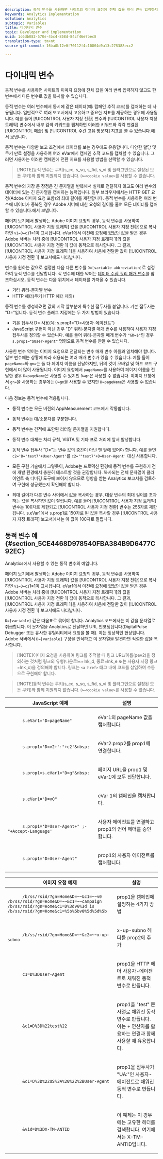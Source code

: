 ```yaml
---
description: 동적 변수를 사용하면 사이트의 이미지 요청에 전체 값을 여러 번씩 입력하지 않고도 한 변수에서 다른 변수로 값을 복사할 수 있습니다.
keywords: Analytics Implementation
solution: Analytics
subtopic: Variables
title: 다이내믹 변수
topic: Developer and implementation
uuid: 1c6db083-570e-4bc4-858d-84cf46e7bec8
translation-type: tm+mt
source-git-commit: 16ba0b12e0f70112f4c10804d0a13c278388ecc2

---
```



# 다이내믹 변수

동적 변수를 사용하면 사이트의 이미지 요청에 전체 값을 여러 번씩 입력하지 않고도 한 변수에서 다른 변수로 값을 복사할 수 있습니다.

동적 변수는 여러 변수에서 동시에 같은 데이터(예: 캠페인 추적 코드)를 캡처하는 데 사용됩니다. 일반적으로 여러 보고서에서 고유하고 중요한 지표를 제공하는 경우에 사용됩니다. 예를 들어 [!UICONTROL 사용자 지정 전환] 변수와 [!UICONTROL 사용자 지정 트래픽] 변수에서 내부 검색 키워드를 캡처하면 이러한 키워드와 각각 연결된 [!UICONTROL 매출] 및 [!UICONTROL 주간 고유 방문자] 지표를 볼 수 있습니다.에서 보냅니다.

동적 변수는 다양한 보고 조건에서 데이터를 보는 경우에도 유용합니다. 다양한 할당 및 쿠키 만료 설정을 사용하여 여러 eVar에서 캠페인 추적 코드를 캡처할 수 있습니다. 그러면 사용자는 이러한 캠페인에 전환 지표를 사용할 방법을 선택할 수 있습니다.

> [!NOTE]동적 변수는 쿠키(s_cc, s_sq, s_fid, s_vi 및 플러그인으로 설정된 모든 쿠키)와 함께 지원되지 않습니다. `D=<cookie value>`를 사용할 수 없습니다.

동적 변수의 가장 큰 장점은 긴 문자열을 반복해서 실제로 전달하지 않고도 여러 변수의 데이터에 있는 긴 문자열을 캡처하는 능력입니다. 일부 브라우저에서는 HTTP GET 요청(Adobe 이미지 요청 포함)의 최대 길이를 제한합니다. 동적 변수를 사용하면 여러 변수에 데이터가 중복된 경우 Adobe 서버에 대한 요청의 길이를 줄여 모든 데이터를 캡처할 수 있습니다.에서 보냅니다.

페이지 보기에서 발생하는 Adobe 이미지 요청의 경우, 동적 변수를 사용하여 [!UICONTROL 사용자 지정 트래픽] 값을 [!UICONTROL 사용자 지정 전환]으로 복사하면 `v1=D=c1`1=1이 표시됩니다. eVar1에서 이전에 요청에 있었던 값을 받은 경우 Adobe 서버는 처리 중에 [!UICONTROL 사용자 지정 트래픽 1]의 값을 [!UICONTROL 사용자 지정 전환 1] 값에 동적으로 복사합니다. 그 결과, [!UICONTROL 사용자 지정 트래픽 1]을 사용하여 처음에 전달한 값이 [!UICONTROL 사용자 지정 전환 1] 보고서에도 나타납니다.

변수를 원하는 값으로 설정한 다음 다른 변수를 `D=[variable abbreviation]`로 설정하여 동적 변수를 전달합니다. 각 변수에 대한 약어는 [데이터 수집 쿼리 매개 변수](/help/implement/js-implementation/data-collection/query-parameters.md)를 참조하십시오. 동적 변수는 다음 위치에서 데이터를 가져올 수 있습니다.

* 기타 쿼리-문자열 변수
* HTTP 헤더(쿠키 HTTP 헤더 제외)

동적 변수를 생성하려면 값의 시작 앞부분에 특수한 접두사를 붙입니다. 기본 접두사는 "D="입니다. 동적 변수 플래그 지정에는 두 가지 방법이 있습니다.

* 기본 접두사 D= 사용(예: s.prop1="D=사용자-에이전트")
* JavaScript 구현이 아닌 경우 "D" 쿼리-문자열 매개 변수를 사용하여 사용자 지정 접두사를 정의할 수 있습니다. 예를 들어 쿼리-문자열 매개 변수가 `"&D=$"`인 경우 `s.prop1="$User-Agent"` 명령으로 동적 변수를 만들 수 있습니다.

사용한 변수 약어는 이미지 요청으로 전달되는 변수 매개 변수 이름과 일치해야 합니다. 일부 변수에는 상황에 따라 허용되는 여러 매개 변수가 있을 수 있습니다. 예를 들어 `pageName=`와 `gn=`는 둘 다 페이지 이름을 전달하지만, 뒤의 것이 모바일 및 하드 코드 구현에서 더 많이 사용됩니다. 이미지 요청에서 `pageName=`를 사용하여 페이지 이름을 전달한 경우 `D=pageName`은 사용할 수 있지만 `D=gn`은 사용할 수 없습니다. 이미지 요청에서 `gn=`을 사용하는 경우에는 `D=gn`을 사용할 수 있지만 `D=pageName`은 사용할 수 없습니다.

다음 정보는 동적 변수에 적용됩니다.

* 동적 변수는 모든 버전의 AppMeasurement 코드에서 작동합니다.
* 동적 변수는 대/소문자를 구분합니다.
* 동적 변수는 견적에 포함된 리터럴 문자열을 지원합니다.
* 동적 변수 대체는 처리 규칙, VISTA 및 기타 프로 처리에 앞서 발생합니다.
* 동적 변수 접두사 "D="는 변수 값의 중간이 아닌 맨 앞에 있어야 합니다. 예를 들면 `c2='D="test7"+User-Agent'`를 `c2='"test7"+D=User-Agent'` 대신 사용합니다.

* 모든 구현 기술에서 그렇듯이, Adobe는 프로덕션 환경에 동적 변수를 구현하기 전에 개발 환경에서 충분히 테스트할 것을 권장합니다. 복사되는 전체 문자열이 클라이언트 측 디버깅 도구에 보이지 않으므로 영향을 받는 Analytics 보고서를 검토하여 구현에 성공했는지 확인해야 합니다.
* 최대 길이가 다른 변수 사이에서 값을 복사하는 경우, 대상 변수의 최대 길이를 초과하는 값을 복사하면 값이 잘립니다. 예를 들어 [!UICONTROL 사용자 지정 트래픽] 변수는 100자로 제한되고 [!UICONTROL 사용자 지정 전환] 변수는 255자로 제한됩니다. s.eVar1에서 s.prop1로 150자로 된 값을 복사할 경우 [!UICONTROL 사용자 지정 트래픽] 보고서에서는 이 값이 100자로 잘립니다. 

## 동적 변수 예 {#section_5CE4468D978540FBA384B9D6477C92EC}

<!-- 

dynvars_examples.xml

 -->

Analytics에서 사용할 수 있는 동적 변수의 예입니다.

페이지 보기에서 발생하는 Adobe 이미지 요청의 경우, 동적 변수를 사용하여 [!UICONTROL 사용자 지정 트래픽] 값을 [!UICONTROL 사용자 지정 전환]으로 복사하면 `v1=D=c1`1=1이 표시됩니다. eVar1에서 이전에 요청에 있었던 값을 받은 경우 Adobe 서버는 처리 중에 [!UICONTROL 사용자 지정 트래픽 1]의 값을 [!UICONTROL 사용자 지정 전환 1] 값에 동적으로 복사합니다. 그 결과, [!UICONTROL 사용자 지정 트래픽 1]을 사용하여 처음에 전달한 값이 [!UICONTROL 사용자 지정 전환 1] 보고서에도 나타납니다.

`D=[variable]` 값은 따옴표로 묶어야 합니다. Analytics 코드에서는 이 값을 문자열로 취급합니다. 이 문자열을 Analytics로 전달하면 URL 인코딩됩니다(DigitalPulse Debugger 또는 유사한 유틸리티에서 요청을 볼 때). 이는 정상적인 현상입니다. Adobe 서버에서 `D=[variable]` 구성을 인식하고 이 문자열을 발견하면 적절한 값을 복사합니다.

> [!NOTE]이미지 요청을 사용하여 링크를 추적할 때 링크 URL/이름(pev2)을 정의하는 것처럼 링크의 유형(다운로드=lnk_d, 종료=lnk_e 또는 사용자 지정 링크=lnk_o)을 정의해야 합니다. 링크는 `<a href>` 태그 내에 코드를 삽입하여 수동으로 구현해야 합니다.

> [!NOTE]동적 변수는 쿠키(s_cc, s_sq, s_fid, s_vi 및 플러그인으로 설정된 모든 쿠키)와 함께 지원되지 않습니다. `D=<cookie value>`를 사용할 수 없습니다.

<table id="table_A25D5EA2A8C446F5A55AB32955B9848C"> 
 <thead> 
  <tr> 
   <th colname="col1" class="entry"> JavaScript 예제 </th> 
   <th colname="col2" class="entry"> 설명 </th> 
  </tr> 
 </thead>
 <tbody> 
  <tr> 
   <td colname="col1"> 
    <code class="syntax javascript">
      s.eVar1="D=pageName" 
    </code> </td> 
   <td colname="col2"> <p>eVar1의 pageName 값을 캡처합니다. </p> </td> 
  </tr> 
  <tr> 
   <td colname="col1"> 
    <code class="syntax javascript">
      s.prop1='D=v2+":"+c2'&amp;nbsp; 
    </code> </td> 
   <td colname="col2"> <p>eVar2:prop2를 prop1에 연결합니다. </p> </td> 
  </tr> 
  <tr> 
   <td colname="col1"> 
    <code class="syntax javascript">
      s.prop1=s.eVar1="D=g"&amp;nbsp; 
    </code> </td> 
   <td colname="col2"> <p>페이지 URL을 prop1 및 eVar1에 모두 전달합니다. </p> </td> 
  </tr> 
  <tr> 
   <td colname="col1"> 
    <code class="syntax javascript">
      s.eVar1="D=v0" 
    </code> </td> 
   <td colname="col2"> <p>eVar 1의 캠페인을 캡처합니다. </p> </td> 
  </tr> 
  <tr> 
   <td colname="col1"> 
    <code class="syntax javascript">
      s.prop1='D=User-Agent+" ;- "+Accept-Language' 
    </code> </td> 
   <td colname="col2"> <p>사용자 에이전트를 연결하고 prop1의 언어 헤더를 승인합니다. </p> </td> 
  </tr> 
  <tr> 
   <td colname="col1"> 
    <code>
      s.prop1="D=User-Agent" 
    </code> </td> 
   <td colname="col2"> <p>prop1의 사용자 에이전트를 캡처합니다. </p> </td> 
  </tr> 
 </tbody> 
</table>

<table id="table_DD0B7F0648054E01A5F98CDF18D745E4"> 
 <thead> 
  <tr> 
   <th colname="col1" class="entry"> 이미지 요청 예제 </th> 
   <th colname="col2" class="entry"> 설명 </th> 
  </tr> 
 </thead>
 <tbody> 
  <tr> 
   <td colname="col1"> 
    <code class="syntax javascript">
      /b/ss/rsid/?gn=Home&amp;D=~~&amp;c1=~~v0 /b/ss/rsid/?gn=Home&amp;D=~~&amp;c1=~~campaign /b/ss/rsid/?gn=Home&amp;c1=D%3dv0%3d&nbsp;is /b/ss/rsid/?gn=Home&amp;c1=%5b%5bv0%5d%5d%5b
    </code> </td> 
   <td colname="col2"> <p>prop1을 캠페인에 설정하는 4가지 방법 </p> </td> 
  </tr> 
  <tr> 
   <td colname="col1"> 
    <code>
      /b/ss/rsid/?gn=Home&amp;D=~~&amp;c2=~~x-up-subno 
    </code> </td> 
   <td colname="col2"> <p> x-up-subno 헤더를 prop2에 추가 </p> </td> 
  </tr> 
  <tr> 
   <td colname="col1"> 
    <code>
      c1=D%3DUser-Agent 
    </code> </td> 
   <td colname="col2"> <p> prop1을 HTTP 헤더 사용자-에이전트로 채워진 동적 변수로 만듭니다. </p> </td> 
  </tr> 
  <tr> 
   <td colname="col1"> 
    <code class="syntax javascript">
      &amp;c1=D%3D%22test%22 
    </code> </td> 
   <td colname="col2"> <p> prop1을 "test" 문자열로 채워진 동적 변수로 만듭니다. 이는 + 연산자를 활용하는 연결과 함께 사용할 때 유용합니다. </p> </td> 
  </tr> 
  <tr> 
   <td colname="col1"> 
    <code class="syntax javascript">
      &amp;c1=D%3D%22US%3A%20%22%2BUser-Agent 
    </code> </td> 
   <td colname="col2"> <p> prop1을 접두사가 "UA:"인 사용자-에이전트로 채워진 동적 변수로 만듭니다. </p> </td> 
  </tr> 
  <tr> 
   <td colname="col1"> 
    <code class="syntax javascript">
      &amp;vid=D%3DX-TM-ANTID 
    </code> </td> 
   <td colname="col2"> <p> 이 예제는 이 경우에는 고유한 헤더를 검색합니다. 여기에서는 X-TM-ANTID입니다. </p> </td> 
  </tr> 
 </tbody> 
</table>
